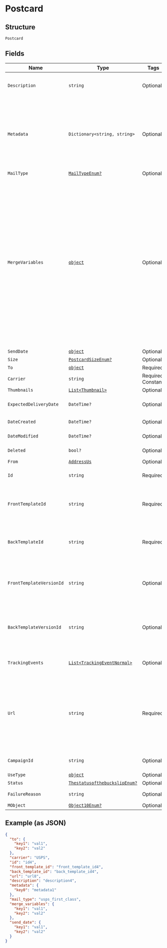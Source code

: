 
# Postcard

## Structure

`Postcard`

## Fields

| Name | Type | Tags | Description |
|  --- | --- | --- | --- |
| `Description` | `string` | Optional | An internal description that identifies this resource. Must be no longer than 255 characters.<br>**Constraints**: *Maximum Length*: `255` |
| `Metadata` | `Dictionary<string, string>` | Optional | Use metadata to store custom information for tagging and labeling back to your internal systems. Must be an object with up to 20 key-value pairs. Keys must be at most 40 characters and values must be at most 500 characters. Neither can contain the characters `"` and `\`. i.e. '{"customer_id" : "NEWYORK2015"}' Nested objects are not supported.  See [Metadata](#section/Metadata) for more information. |
| `MailType` | [`MailTypeEnum?`](../../doc/models/mail-type-enum.md) | Optional | - |
| `MergeVariables` | [`object`](../../doc/models/m-object-enum.md) | Optional | You can input a merge variable payload object to your template to render dynamic content. For example, if you have a template like: `{{variable_name}}`, pass in `{"variable_name": "Harry"}` to render `Harry`. `merge_variables` must be an object. Any type of value is accepted as long as the object is valid JSON; you can use `strings`, `numbers`, `booleans`, `arrays`, `objects`, or `null`. The max length of the object is 25,000 characters. If you call `JSON.stringify` on your object, it can be no longer than 25,000 characters. Your variable names cannot contain any whitespace or any of the following special characters: `!`, `"`, `#`, `%`, `&`, `'`, `(`, `)`, `*`, `+`, `,`, `/`, `;`, `<`, `=`, `>`, `@`, `[`, `\`, `]`, `^`, `````, `{`, `\|`, `}`, `~`. More instructions can be found in <a href="https://help.lob.com/print-and-mail/designing-mail-creatives/dynamic-personalization#using-html-and-merge-variables-10" target="_blank">our guide to using html and merge variables</a>. Depending on your <a href="https://dashboard.lob.com/#/settings/account" target="_blank">Merge Variable strictness</a> setting, if you define variables in your HTML but do not pass them here, you will either receive an error or the variable will render as an empty string. |
| `SendDate` | [`object`](../../doc/models/m-object-enum.md) | Optional | - |
| `Size` | [`PostcardSizeEnum?`](../../doc/models/postcard-size-enum.md) | Optional | - |
| `To` | [`object`](../../doc/models/m-object-enum.md) | Required | - |
| `Carrier` | `string` | Required, Constant | **Default**: `"USPS"` |
| `Thumbnails` | [`List<Thumbnail>`](../../doc/models/thumbnail.md) | Optional | - |
| `ExpectedDeliveryDate` | `DateTime?` | Optional | A date in YYYY-MM-DD format of the mailpiece's expected delivery date based on its `send_date`. |
| `DateCreated` | `DateTime?` | Optional | A timestamp in ISO 8601 format of the date the resource was created. |
| `DateModified` | `DateTime?` | Optional | A timestamp in ISO 8601 format of the date the resource was last modified. |
| `Deleted` | `bool?` | Optional | Only returned if the resource has been successfully deleted. |
| `From` | [`AddressUs`](../../doc/models/address-us.md) | Optional | - |
| `Id` | `string` | Required | Unique identifier prefixed with `psc_`.<br>**Constraints**: *Pattern*: `^psc_[a-zA-Z0-9]+$` |
| `FrontTemplateId` | `string` | Required | The unique ID of the HTML template used for the front of the postcard. Only filled out when the request contains a valid postcard template ID.<br>**Constraints**: *Pattern*: `^tmpl_[a-zA-Z0-9]+$` |
| `BackTemplateId` | `string` | Required | The unique ID of the HTML template used for the back of the postcard. Only filled out when the request contains a valid postcard template ID.<br>**Constraints**: *Pattern*: `^tmpl_[a-zA-Z0-9]+$` |
| `FrontTemplateVersionId` | `string` | Optional | The unique ID of the specific version of the HTML template used for the front of the postcard. Only filled out when the request contains a valid postcard template ID.<br>**Constraints**: *Pattern*: `^vrsn_[a-zA-Z0-9]+$` |
| `BackTemplateVersionId` | `string` | Optional | The unique ID of the specific version of the HTML template used for the back of the postcard. Only filled out when the request contains a valid postcard template ID.<br>**Constraints**: *Pattern*: `^vrsn_[a-zA-Z0-9]+$` |
| `TrackingEvents` | [`List<TrackingEventNormal>`](../../doc/models/tracking-event-normal.md) | Optional | An array of tracking_event objects ordered by ascending `time`. Will not be populated for postcards created in test mode. |
| `Url` | `string` | Required | A [signed link](#section/Asset-URLs) served over HTTPS. The link returned will expire in 30 days to prevent mis-sharing. Each time a GET request is initiated, a new signed URL will be generated.<br>**Constraints**: *Pattern*: `^https://lob-assets\.com/(letters\|postcards\|bank-accounts\|checks\|self-mailers\|cards)/[a-z]{3,4}_[a-z0-9]{15,16}(\.pdf\|_thumb_[a-z]+_[0-9]+\.png)\?(version=[a-z0-9-]*&)?expires=[0-9]{10}&signature=[a-zA-Z0-9-_]+$` |
| `CampaignId` | `string` | Optional | The unique ID of the associated campaign if the resource was generated from a campaign. |
| `UseType` | [`object`](../../doc/models/m-object-enum.md) | Optional | - |
| `Status` | [`ThestatusofthebuckslipEnum?`](../../doc/models/thestatusofthebuckslip-enum.md) | Optional | - |
| `FailureReason` | `string` | Optional | A string describing the reason for failure if the postcard failed to render. |
| `MObject` | [`Object10Enum?`](../../doc/models/object-10-enum.md) | Optional | - |

## Example (as JSON)

```json
{
  "to": {
    "key1": "val1",
    "key2": "val2"
  },
  "carrier": "USPS",
  "id": "id4",
  "front_template_id": "front_template_id4",
  "back_template_id": "back_template_id4",
  "url": "url8",
  "description": "description4",
  "metadata": {
    "key0": "metadata1"
  },
  "mail_type": "usps_first_class",
  "merge_variables": {
    "key1": "val1",
    "key2": "val2"
  },
  "send_date": {
    "key1": "val1",
    "key2": "val2"
  }
}
```

